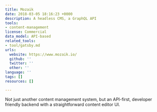 ```yaml
---
title: Mozaik
date: 2018-03-05 18:16:23 +0000
description: A headless CMS, a GraphQL API
tools:
- content-management
license: Commercial
data_model: API-based
related_tools:
- tool/gatsby.md
urls:
  website: https://www.mozaik.io/
  github: ''
  twitter: ''
  other: ''
language: ''
tags: []
resources: []

---
```

Not just another content management system, but an API-first, developer friendly backend with a straightforward content editor UI.